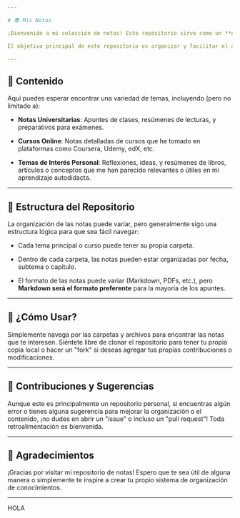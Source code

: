 ```yaml
---

# 📚 Mis Notas

¡Bienvenido a mi colección de notas! Este repositorio sirve como un **espacio centralizado para todas mis notas personales, apuntes universitarios, y resúmenes de cursos o temas que encuentro interesantes**.

El objetivo principal de este repositorio es organizar y facilitar el acceso a la información que voy aprendiendo. Ya sea para repasar conceptos, recordar ideas clave o simplemente tener un registro de mi viaje de aprendizaje, ¡aquí encontrarás de todo!

---
```


## 📝 Contenido

Aquí puedes esperar encontrar una variedad de temas, incluyendo (pero no limitado a):

- **Notas Universitarias**: Apuntes de clases, resúmenes de lecturas, y preparativos para exámenes.
    
- **Cursos Online**: Notas detalladas de cursos que he tomado en plataformas como Coursera, Udemy, edX, etc.
    
- **Temas de Interés Personal**: Reflexiones, ideas, y resúmenes de libros, artículos o conceptos que me han parecido relevantes o útiles en mi aprendizaje autodidacta.
    

---

## 📂 Estructura del Repositorio

La organización de las notas puede variar, pero generalmente sigo una estructura lógica para que sea fácil navegar:

- Cada tema principal o curso puede tener su propia carpeta.
    
- Dentro de cada carpeta, las notas pueden estar organizadas por fecha, subtema o capítulo.
    
- El formato de las notas puede variar (Markdown, PDFs, etc.), pero **Markdown será el formato preferente** para la mayoría de los apuntes.
    

---

## 🚀 ¿Cómo Usar?

Simplemente navega por las carpetas y archivos para encontrar las notas que te interesen. Siéntete libre de clonar el repositorio para tener tu propia copia local o hacer un "fork" si deseas agregar tus propias contribuciones o modificaciones.

---

## 🤝 Contribuciones y Sugerencias

Aunque este es principalmente un repositorio personal, si encuentras algún error o tienes alguna sugerencia para mejorar la organización o el contenido, ¡no dudes en abrir un "issue" o incluso un "pull request"! Toda retroalimentación es bienvenida.

---

## 💖 Agradecimientos

¡Gracias por visitar mi repositorio de notas! Espero que te sea útil de alguna manera o simplemente te inspire a crear tu propio sistema de organización de conocimientos.

---

HOLA